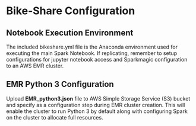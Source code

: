 # Bike-Share Configuration

## Notebook Execution Environment
The included bikeshare.yml file is the Anaconda environment used for executing the main Spark Notebook. If replicating, remember to setup configurations for jupyter notebook access and Sparkmagic configuration to an AWS EMR cluster.

## EMR Python 3 Configuration
Upload **EMR_python3.json** file to AWS Simple Storage Service (S3) bucket and specify as a configuration step during EMR cluster creation. This will enable the cluster to run Python 3 by default along with configuring Spark on the cluster to allocate full resources.